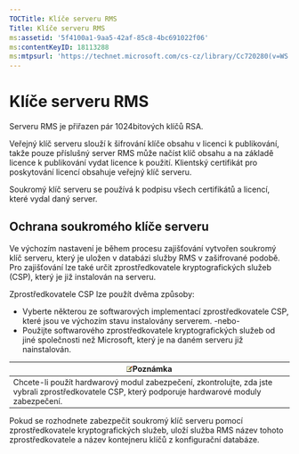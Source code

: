 ```yaml
---
TOCTitle: Klíče serveru RMS
Title: Klíče serveru RMS
ms:assetid: '5f4100a1-9aa5-42af-85c8-4bc691022f06'
ms:contentKeyID: 18113288
ms:mtpsurl: 'https://technet.microsoft.com/cs-cz/library/Cc720280(v=WS.10)'
---
```


Klíče serveru RMS
=================

Serveru RMS je přiřazen pár 1024bitových klíčů RSA.

Veřejný klíč serveru slouží k šifrování klíče obsahu v licenci k publikování, takže pouze příslušný server RMS může načíst klíč obsahu a na základě licence k publikování vydat licence k použití. Klientský certifikát pro poskytování licencí obsahuje veřejný klíč serveru.

Soukromý klíč serveru se používá k podpisu všech certifikátů a licencí, které vydal daný server.

Ochrana soukromého klíče serveru
--------------------------------

Ve výchozím nastavení je během procesu zajišťování vytvořen soukromý klíč serveru, který je uložen v databázi služby RMS v zašifrované podobě. Pro zajišťování lze také určit zprostředkovatele kryptografických služeb (CSP), který je již instalován na serveru.

Zprostředkovatele CSP lze použít dvěma způsoby:

-   Vyberte některou ze softwarových implementací zprostředkovatele CSP, které jsou ve výchozím stavu instalovány serverem.
    -nebo-
-   Použijte softwarového zprostředkovatele kryptografických služeb od jiné společnosti než Microsoft, který je na daném serveru již nainstalován.

| ![](images/Cc720280.note(WS.10).gif)Poznámka                                                                           |
|-----------------------------------------------------------------------------------------------------------------------------------------------------|
| Chcete-li použít hardwarový modul zabezpečení, zkontrolujte, zda jste vybrali zprostředkovatele CSP, který podporuje hardwarové moduly zabezpečení. |

Pokud se rozhodnete zabezpečit soukromý klíč serveru pomocí zprostředkovatele kryptografických služeb, uloží služba RMS název tohoto zprostředkovatele a název kontejneru klíčů z konfigurační databáze.
